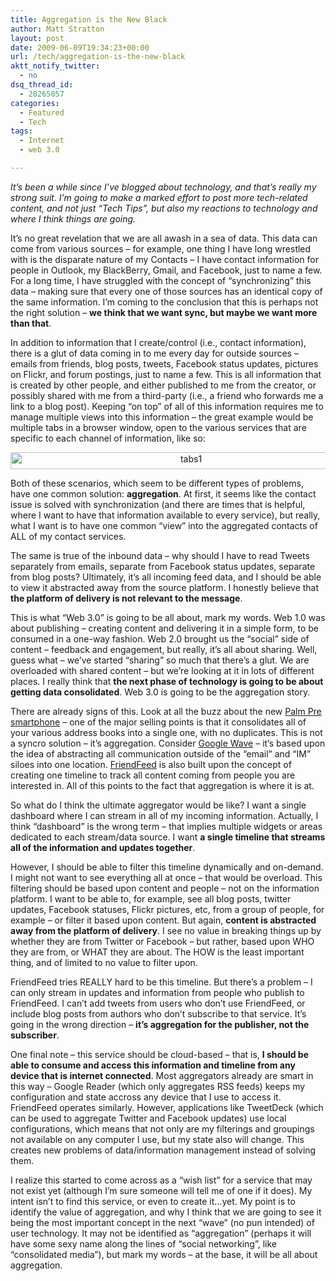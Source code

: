 ```yaml
---
title: Aggregation is the New Black
author: Matt Stratton
layout: post
date: 2009-06-09T19:34:23+00:00
url: /tech/aggregation-is-the-new-black
aktt_notify_twitter:
  - no
dsq_thread_id:
  - 28265057
categories:
  - Featured
  - Tech
tags:
  - Internet
  - web 3.0

---
```

_It&#8217;s been a while since I&#8217;ve blogged about technology, and that&#8217;s really my strong suit. I&#8217;m going to make a marked effort to post more tech-related content, and not just &#8220;Tech Tips&#8221;, but also my reactions to technology and where I think things are going._

It&#8217;s no great revelation that we are all awash in a sea of data. This data can come from various sources &#8211; for example, one thing I have long wrestled with is the disparate nature of my Contacts &#8211; I have contact information for people in Outlook, my BlackBerry, Gmail, and Facebook, just to name a few. For a long time, I have struggled with the concept of &#8220;synchronizing&#8221; this data &#8211; making sure that every one of those sources has an identical copy of the same information. I&#8217;m coming to the conclusion that this is perhaps not the right solution &#8211; **we think that we want sync, but maybe we want more than that**.

In addition to information that I create/control (i.e., contact information), there is a glut of data coming in to me every day for outside sources &#8211; emails from friends, blog posts, tweets, Facebook status updates, pictures on Flickr, and forum postings, just to name a few. This is all information that is created by other people, and either published to me from the creator, or possibly shared with me from a third-party (i.e., a friend who forwards me a link to a blog post). Keeping &#8220;on top&#8221; of all of this information requires me to manage multiple views into this information &#8211; the great example would be multiple tabs in a browser window, open to the various services that are specific to each channel of information, like so:

<p style="text-align: center;">
  <img class="aligncenter size-full wp-image-5337" title="tabs1" src="/wp-content/uploads/2009/06/tabs1.jpg" alt="tabs1" width="562" height="27" srcset="/wp-content/uploads/2009/06/tabs1.jpg 803w, /wp-content/uploads/2009/06/tabs1-300x14.jpg 300w" sizes="(max-width: 562px) 100vw, 562px" />
</p>

Both of these scenarios, which seem to be different types of problems, have one common solution: **aggregation**. At first, it seems like the contact issue is solved with synchronization (and there are times that is helpful, where I want to have that information available to every service), but really, what I want is to have one common &#8220;view&#8221; into the aggregated contacts of ALL of my contact services.

The same is true of the inbound data &#8211; why should I have to read Tweets separately from emails, separate from Facebook status updates, separate from blog posts? Ultimately, it&#8217;s all incoming feed data, and I should be able to view it abstracted away from the source platform. I honestly believe that **the platform of delivery is not relevant to the message**.

This is what &#8220;Web 3.0&#8221; is going to be all about, mark my words. Web 1.0 was about publishing &#8211; creating content and delivering it in a simple form, to be consumed in a one-way fashion. Web 2.0 brought us the &#8220;social&#8221; side of content &#8211; feedback and engagement, but really, it&#8217;s all about sharing. Well, guess what &#8211; we&#8217;ve started &#8220;sharing&#8221; so much that there&#8217;s a glut. We are overloaded with shared content &#8211; but we&#8217;re looking at it in lots of different places. I really think that **the next phase of technology is going to be about getting data consolidated**. Web 3.0 is going to be the aggregation story.

There are already signs of this. Look at all the buzz about the new <a href="http://www.sprint.com/palmpre" target="_blank">Palm Pre smartphone</a> &#8211; one of the major selling points is that it consolidates all of your various address books into a single one, with no duplicates. This is not a syncro solution &#8211; it&#8217;s aggregation. Consider <a href="http://wave.google.com/" target="_blank">Google Wave</a> &#8211; it&#8217;s based upon the idea of abstracting all communication outside of the &#8220;email&#8221; and &#8220;IM&#8221; siloes into one location. <a href="http://friendfeed.com" target="_blank">FriendFeed</a> is also built upon the concept of creating one timeline to track all content coming from people you are interested in. All of this points to the fact that aggregation is where it is at.

So what do I think the ultimate aggregator would be like? I want a single dashboard where I can stream in all of my incoming information. Actually, I think &#8220;dashboard&#8221; is the wrong term &#8211; that implies multiple widgets or areas dedicated to each stream/data source. I want **a single timeline that streams all of the information and updates together**.

However, I should be able to filter this timeline dynamically and on-demand. I might not want to see everything all at once &#8211; that would be overload. This filtering should be based upon content and people &#8211; not on the information platform. I want to be able to, for example, see all blog posts, twitter updates, Facebook statuses, Flickr pictures, etc, from a group of people, for example &#8211; or filter it based upon content. But again, **content is abstracted away from the platform of delivery**. I see no value in breaking things up by whether they are from Twitter or Facebook &#8211; but rather, based upon WHO they are from, or WHAT they are about. The HOW is the least important thing, and of limited to no value to filter upon.

FriendFeed tries REALLY hard to be this timeline. But there&#8217;s a problem &#8211; I can only stream in updates and information from people who publish to FriendFeed. I can&#8217;t add tweets from users who don&#8217;t use FriendFeed, or include blog posts from authors who don&#8217;t subscribe to that service. It&#8217;s going in the wrong direction &#8211; **it&#8217;s aggregation for the publisher, not the subscriber**.

One final note &#8211; this service should be cloud-based &#8211; that is, **I should be able to consume and access this information and timeline from any device that is internet connected**. Most aggregators already are smart in this way &#8211; Google Reader (which only aggregates RSS feeds) keeps my configuration and state accross any device that I use to access it. FriendFeed operates similarly. However, applications like TweetDeck (which can be used to aggregate Twitter and Facebook updates) use local configurations, which means that not only are my filterings and groupings not available on any computer I use, but my state also will change. This creates new problems of data/information management instead of solving them.

I realize this started to come across as a &#8220;wish list&#8221; for a service that may not exist yet (although I&#8217;m sure someone will tell me of one if it does). My intent isn&#8217;t to find this service, or even to create it&#8230;yet. My point is to identify the value of aggregation, and why I think that we are going to see it being the most important concept in the next &#8220;wave&#8221; (no pun intended) of user technology. It may not be identified as &#8220;aggregation&#8221; (perhaps it will have some sexy name along the lines of &#8220;social networking&#8221;, like &#8220;consolidated media&#8221;), but mark my words &#8211; at the base, it will be all about aggregation.